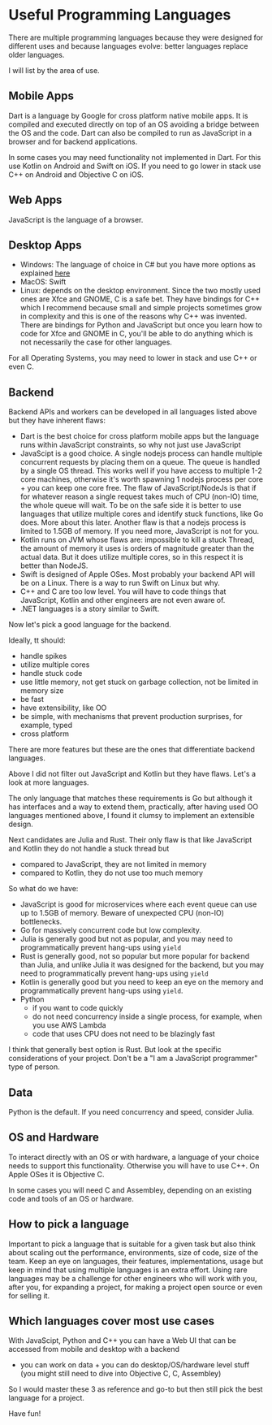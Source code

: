 # Useful Programming Languages

There are multiple programming languages because they were designed for different uses and because languages evolve: better languages replace older languages.

I will list by the area of use.

## Mobile Apps

Dart is a language by Google for cross platform native mobile apps. 
It is compiled and executed directly on top of an OS avoiding a bridge between the OS and the code.
Dart can also be compiled to run as JavaScript in a browser and for backend applications.

In some cases you may need functionality not implemented in Dart.
For this use Kotlin on Android and Swift on iOS. 
If you need to go lower in stack use C++ on Android and Objective C on iOS.

## Web Apps

JavaScript is the language of a browser.

## Desktop Apps

- Windows: The language of choice in C# but you have more options as explained [here](https://learn.microsoft.com/en-us/windows/apps/get-started/?tabs=net-maui%2Ccpp-win32)
- MacOS: Swift
- Linux: depends on the desktop environment. Since the two mostly used ones are Xfce and GNOME, C is a safe bet. They have bindings for C++ which I recommend because small and simple projects sometimes grow in complexity and this is one of the reasons why C++ was invented. There are bindings for Python and JavaScript but once you learn how to code for Xfce and GNOME in C, you'll be able to do anything which is not necessarily the case for other languages.

For all Operating Systems, you may need to lower in stack and use C++ or even C.

## Backend

Backend APIs and workers can be developed in all languages listed above but they have inherent flaws:
- Dart is the best choice for cross platform mobile apps but the language runs within JavaScript constraints, so why not just use JavaScript
- JavaScipt is a good choice. A single nodejs process can handle multiple concurrent requests by placing them on a queue. The queue is handled by a single OS thread. This works well if you have access to multiple 1-2 core machines, otherwise it's worth spawning 1 nodejs process per core + you can keep one core free. The flaw of JavaScript/NodeJs is that if for whatever reason a single request takes much of CPU (non-IO) time, the whole queue will wait. To be on the safe side it is better to use languages that utilize multiple cores and identify stuck functions, like Go does. More about this later. Another flaw is that a nodejs process is limited to 1.5GB of memory. If you need more, JavaScript is not for you.
- Kotlin runs on JVM whose flaws are: impossible to kill a stuck Thread, the amount of memory it uses is orders of magnitude greater than the actual data. But it does utilize multiple cores, so in this respect it is better than NodeJS.
- Swift is designed of Apple OSes. Most probably your backend API will be on a Linux. There is a way to run Swift on Linux but why.
- C++ and C are too low level. You will have to code things that JavaScript, Kotlin and other engineers are not even aware of.
- .NET languages is a story similar to Swift.

Now let's pick a good language for the backend.

Ideally, tt should:
- handle spikes
- utilize multiple cores
- handle stuck code
- use little memory, not get stuck on garbage collection, not be limited in memory size
- be fast
- have extensibility, like OO
- be simple, with mechanisms that prevent production surprises, for example, typed
- cross platform

There are more features but these are the ones that differentiate backend languages.

Above I did not filter out JavaScript and Kotlin but they have flaws. Let's a look at more languages.

The only language that matches these requirements is Go but although it has interfaces and a way to extend them, practically, after having used OO languages mentioned above, I found it clumsy to implement an extensible design. 

Next candidates are Julia and Rust. Their only flaw is that like JavaScript and Kotlin they do not handle a stuck thread but 
- compared to JavaScript, they are not limited in memory
- compared to Kotlin, they do not use too much memory

So what do we have:
- JavaScript is good for microservices where each event queue can use up to 1.5GB of memory. Beware of unexpected CPU (non-IO) bottlenecks.
- Go for massively concurrent code but low complexity.
- Julia is generally good but not as popular, and you may need to programmatically prevent hang-ups using `yield`
- Rust is generally good, not so popular but more popular for backend than Julia, and unlike Julia it was designed for the backend, but you may need to programmatically prevent hang-ups using `yield`
- Kotlin is generally good but you need to keep an eye on the memory and programmatically prevent hang-ups using `yield`.
- Python
  - if you want to code quickly
  - do not need concurrency inside a single process, for example, when you use AWS Lambda
  - code that uses CPU does not need to be blazingly fast

I think that generally best option is Rust. But look at the specific considerations of your project. Don't be a "I am a JavaScript programmer" type of person.

## Data

Python is the default. If you need concurrency and speed, consider Julia.

## OS and Hardware

To interact directly with an OS or with hardware, a language of your choice needs to support this functionality. 
Otherwise you will have to use C++. On Apple OSes it is Objective C.

In some cases you will need C and Assembley, depending on an existing code and tools of an OS or hardware.

## How to pick a language

Important to pick a language that is suitable for a given task but also think about scaling out the performance, environments, size of code, size of the team.
Keep an eye on languages, their features, implementations, usage but keep in mind that using multiple languages is an extra effort.
Using rare languages may be a challenge for other engineers who will work with you, after you, for expanding a project, for making a project open source or even for selling it.

## Which languages cover most use cases

With JavaScipt, Python and C++ you can have a Web UI that can be accessed from mobile and desktop with a backend 
+ you can work on data + you can do desktop/OS/hardware level stuff (you might still need to dive into Objective C, C, Assembley)

So I would master these 3 as reference and go-to but then still pick the best language for a project.

Have fun!

